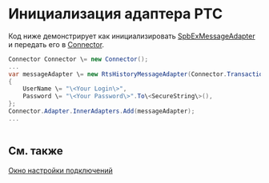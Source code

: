 # Инициализация адаптера РТС

Код ниже демонстрирует как инициализировать [SpbExMessageAdapter](../api/StockSharp.SpbEx.SpbExMessageAdapter.html) и передать его в [Connector](../api/StockSharp.Algo.Connector.html).

```cs
Connector Connector \= new Connector();				
...				
var messageAdapter \= new RtsHistoryMessageAdapter(Connector.TransactionIdGenerator)
{
    UserName \= "\<Your Login\>",
    Password \= "\<Your Password\>".To\<SecureString\>(),
};
Connector.Adapter.InnerAdapters.Add(messageAdapter);
...	
							
```

## См. также

[Окно настройки подключений](API_UI_ConnectorWindow.md)
